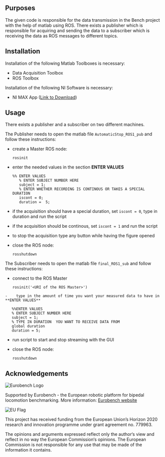 ﻿## Purposes

The given code is responsible for the data transmission in the Bench project with the help of matlab using ROS.
There exists a publisher which is responsible for acquiring and sending the data to a subscriber which is receiving the data as ROS messages to different topics.

## Installation

Installation of the following Matlab Toolboxes is necessary:

-	Data Acquisition Toolbox
-	ROS Toolbox

Installation of the following NI Software is necessary:

-	NI MAX App ([Link to Download])

[Link to Download]: https://www.ni.com/de-de/support/downloads/drivers/download.ni-daqmx.html#288283

## Usage

There exists a publisher and a subscriber on two different machines.

The Publisher needs to open the matlab file `AutomaticStop_ROS1_pub`  and follow these instructions:

-	create a Master ROS node:

	 ```console
	 rosinit
	 ```

-	enter the needed values in the section **ENTER VALUES**

	 ```console
	%% ENTER VALUES
		% ENTER SUBJECT NUMBER HERE
		subject = 1;
		% ENTER WHETHER RECORDING IS CONTINOUS OR TAKES A SPECIAL DURATION
		iscont = 0;
		duration =  5;
	 ```

-	 if the acquisition should have a special duration, set `iscont = 0`, type in duration and run the script
-	 if the acquisition should be continous, set `iscont = 1` and run the script
-	 to stop the acquisition type any button while having the figure opened
-	 close the ROS node:

	 ```console
	 rosshutdown
	 ```

 The Subscriber needs to open the matlab file `final_ROS1_sub` and follow these instructions:

-	 connect to the ROS Master

	 ```console
	 rosinit('<URI of the ROS Master>')
	 ```

	-	 type in the amount of time you want your measured data to have in **ENTER VALUES**

 ```console
	%%ENTER VALUES
	% ENTER SUBJECT NUMBER HERE
	subject = 1;
	% TYPE IN DURATION  YOU WANT TO RECEIVE DATA FROM
	global duration
	duration = 5;
 ```

-	 run script to start and stop streaming with the GUI
-	 close the ROS node:

	 ```console
	 rosshutdown
	 ```

## Acknowledgements
![Eurobench Logo](http://eurobench2020.eu/wp-content/uploads/2018/06/cropped-logoweb.png)
     

Supported by Eurobench - the European robotic platform for bipedal locomotion benchmarking.
More information: [Eurobench website][eurobench_website]

![EU Flag](http://eurobench2020.eu/wp-content/uploads/2018/02/euflag.png)

This project has received funding from the European Union’s Horizon 2020
research and innovation programme under grant agreement no. 779963.

The opinions and arguments expressed reflect only the author‘s view and
reflect in no way the European Commission‘s opinions.
The European Commission is not responsible for any use that may be made
of the information it contains.

[eurobench_logo]: http://eurobench2020.eu/wp-content/uploads/2018/06/cropped-logoweb.png
[eurobench_website]: http://eurobench2020.eu "Go to website"


